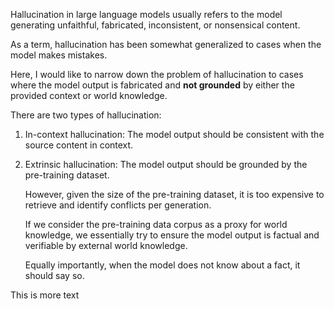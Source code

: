 

Hallucination in large language models usually refers to the model generating unfaithful, fabricated, inconsistent, or nonsensical content.

As a term, hallucination has been somewhat generalized to cases when the model makes mistakes.

Here, I would like to narrow down the problem of hallucination to cases where the model output is fabricated and **not grounded** by either the provided context or world knowledge.

There are two types of hallucination:

1. In-context hallucination: The model output should be consistent with the source content in context.
2. Extrinsic hallucination: The model output should be grounded by the pre-training dataset.

   However, given the size of the pre-training dataset, it is too expensive to retrieve and identify conflicts per generation.

   If we consider the pre-training data corpus as a proxy for world knowledge, we essentially try to ensure the model output is factual and verifiable by external world knowledge.

   Equally importantly, when the model does not know about a fact, it should say so.

This is more text